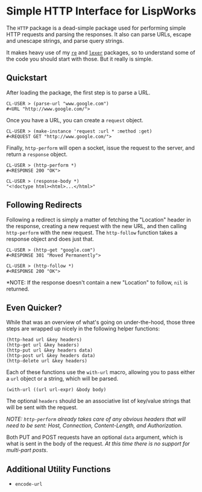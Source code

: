 # Simple HTTP Interface for LispWorks

The `HTTP` package is a dead-simple package used for performing simple HTTP requests and parsing the responses. It also can parse URLs, escape and unescape strings, and parse query strings.

It makes heavy use of my [`re`](http://github.com/massung/re) and [`lexer`](http://www.github.com/massung/lexer) packages, so to understand some of the code you should start with those. But it really is simple.

## Quickstart

After loading the package, the first step is to parse a URL.

	CL-USER > (parse-url "www.google.com")
	#<URL "http://www.google.com/">
	
Once you have a URL, you can create a `request` object.

	CL-USER > (make-instance 'request :url * :method :get)
	#<REQUEST GET "http://www.google.com/">
	
Finally, `http-perform` will open a socket, issue the request to the server, and return a `response` object.

	CL-USER > (http-perform *)
	#<RESPONSE 200 "OK">

	CL-USER > (response-body *)
	"<!doctype html><html>...</html>"

## Following Redirects

Following a redirect is simply a matter of fetching the "Location" header in the response, creating a new request with the new URL, and then calling `http-perform` with the new request. The `http-follow` function takes a response object and does just that.

	CL-USER > (http-get "google.com")
	#<RESPONSE 301 "Moved Permanently">
	
	CL-USER > (http-follow *)
	#<RESPONSE 200 "OK">

*NOTE: If the response doesn't contain a new "Location" to follow, `nil` is returned.

## Even Quicker?

While that was an overview of what's going on under-the-hood, those three steps are wrapped up nicely in the following helper functions:

	(http-head url &key headers)
	(http-get url &key headers)
	(http-put url &key headers data)
	(http-post url &key headers data)
	(http-delete url &key headers)

Each of these functions use the `with-url` macro, allowing you to pass either a `url` object or a string, which will be parsed.

	(with-url ((url url-expr) &body body)

The optional `headers` should be an associative list of key/value strings that will be sent with the request. 

*NOTE: `http-perform` already takes care of any obvious headers that will need to be sent: Host, Connection, Content-Length, and Authorization.*

Both PUT and POST requests have an optional `data` argument, which is what is sent in the body of the request. *At this time there is no support for multi-part posts*.

## Additional Utility Functions

* `encode-url`